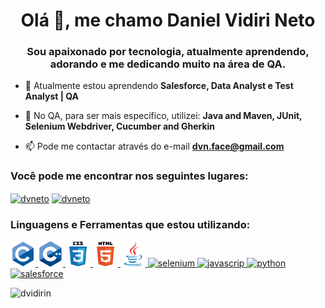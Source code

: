 <h1 align="center">Olá 👋, me chamo Daniel Vidiri Neto</h1>
<h3 align="center">Sou apaixonado por tecnologia, atualmente aprendendo, adorando e me dedicando muito na área de QA.</h3>

- 🌱 Atualmente estou aprendendo **Salesforce, Data Analyst e Test Analyst | QA**
- 🌱 No QA, para ser mais específico, utilizei: **Java and Maven, JUnit, Selenium Webdriver, Cucumber and Gherkin**

- 📫 Pode me contactar através do e-mail **dvn.face@gmail.com**

<h3 align="left">Você pode me encontrar nos seguintes lugares:</h3>
<p align="left">
<a href="https://linkedin.com/in/dvneto" target="blank"><img align="center" src="https://raw.githubusercontent.com/rahuldkjain/github-profile-readme-generator/master/src/images/icons/Social/linked-in-alt.svg" alt="dvneto" height="30" width="40" /></a>
<a href="https://fb.com/dvneto" target="blank"><img align="center" src="https://raw.githubusercontent.com/rahuldkjain/github-profile-readme-generator/master/src/images/icons/Social/facebook.svg" alt="dvneto" height="30" width="40" /></a>
</p>

<h3 align="left">Linguagens e Ferramentas que estou utilizando:</h3>
<p align="left"> <a href="https://www.cprogramming.com/" target="_blank"> <img src="https://raw.githubusercontent.com/devicons/devicon/master/icons/c/c-original.svg" alt="c" width="40" height="40"/> </a> <a href="https://www.w3schools.com/cpp/" target="_blank"> <img src="https://raw.githubusercontent.com/devicons/devicon/master/icons/cplusplus/cplusplus-original.svg" alt="cplusplus" width="40" height="40"/> </a> <a href="https://www.w3schools.com/css/" target="_blank"> <img src="https://raw.githubusercontent.com/devicons/devicon/master/icons/css3/css3-original-wordmark.svg" alt="css3" width="40" height="40"/> </a> <a href="https://www.w3.org/html/" target="_blank"> <img src="https://raw.githubusercontent.com/devicons/devicon/master/icons/html5/html5-original-wordmark.svg" alt="html5" width="40" height="40"/> </a> <a href="https://www.java.com" target="_blank"> <img src="https://raw.githubusercontent.com/devicons/devicon/master/icons/java/java-original.svg" alt="java" width="40" height="40"/> </a> <a href="https://www.selenium.dev" target="_blank"> <img src="https://raw.githubusercontent.com/detain/svg-logos/780f25886640cef088af994181646db2f6b1a3f8/svg/selenium-logo.svg" alt="selenium" width="40" height="40"/> </a> <a href="https://developer.mozilla.org/en-US/docs/Web/JavaScript" target="_blank"> <img src="https://cdn.jsdelivr.net/gh/devicons/devicon/icons/javascript/javascript-original.svg" alt="javascrip" width="40" height="40"/> </a> <a href="https://www.python.org/" target="_blank"> <img src="https://cdn.jsdelivr.net/gh/devicons/devicon/icons/python/python-original-wordmark.svg" alt="python" width="40" height="40"/> </a> <a href="https://www.salesforce.com/" target="_blank"> <img src="https://cdn.jsdelivr.net/gh/devicons/devicon/icons/salesforce/salesforce-original.svg" alt="salesforce" width="40" height="40"/> </a> </p>

<p><img align="left" src="https://github-readme-stats.vercel.app/api/top-langs?username=dvidirin&show_icons=true&theme=dracula&locale=en&layout=compact" alt="dvidirin" /></p>
